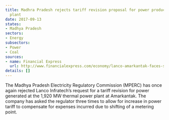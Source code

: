 ```yaml
---
title: Madhra Pradesh rejects tariff revision proposal for power produced at Amarkantak
  plant
date: 2017-09-13
states:
- Madhya Pradesh
sectors:
- Energy
subsectors:
- Power
- Coal
sources:
- name: Financial Express
  url: http://www.financialexpress.com/economy/lanco-amarkantak-faces-setback-on-power-tariff-hike-plea-madhya-pradesh-snubs-request/847765/
details: []
---
```


The Madhya Pradesh Electricity Regulatory Commission (MPERC) has once again rejected Lanco Infratech’s request for a tariff revision for power generated at the 1,920 MW thermal power plant at Amarkantak. The company has asked the regulator three times to allow for increase in power tariff  to compensate for expenses incurred due to shifting of a metering point.
